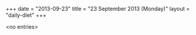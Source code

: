+++
date = "2013-09-23"
title = "23 September 2013 (Monday)"
layout = "daily-diet"
+++

\<no entries\>